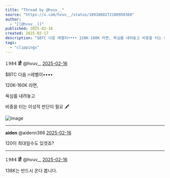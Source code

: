 ```yaml
---
title: "Thread by @hvuv__"
source: "https://x.com/hvuv__/status/1891068272100950360"
author:
  - "[[@hvuv__]]"
published: 2025-02-16
created: 2025-02-17
description: "$BTC 다음 레벨이•••• 120K-160K 라면, 욕심를 내려놓고 비중을 터는 이성적 판단이 필요"
tags:
  - "clippings"
---
```

**𝟷𝟿𝟾𝟺 𓁁** @hvuv\_\_ [2025-02-16](https://x.com/hvuv__/status/1891068272100950360)

$BTC 다음 🔥레벨이••••

120K-160K 라면,

욕심를 내려놓고

비중을 터는 이성적 판단이 필요 🖋

![Image](https://pbs.twimg.com/media/Gj5ska_aQAAxDGR?format=jpg&name=large)

---

**aiden** @aidenn366 [2025-02-16](https://x.com/aidenn366/status/1891071289336455387)

120이 최대일수도 있겟죠?

---

**𝟷𝟿𝟾𝟺 𓁁** @hvuv\_\_ [2025-02-16](https://x.com/hvuv__/status/1891077171797434759)

138K는 반드시 온다 봅니다.